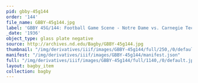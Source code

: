 ```yaml
---
pid: gbby-45g144
order: '144'
file_name: GBBY-45g144.jpg
label: 'GBBY 45G/144: Football Game Scene - Notre Dame vs. Carnegie Tech - 1936'
_date: '1936'
object_type: glass plate negative
source: http://archives.nd.edu/Bagby/GBBY-45g144.jpg
thumbnail: "/img/derivatives/iiif/images/GBBY-45g144/full/250,/0/default.jpg"
manifest: "/img/derivatives/iiif/images/GBBY-45g144/manifest.json"
full: "/img/derivatives/iiif/images/GBBY-45g144/full/1140,/0/default.jpg"
layout: bagby_item
collection: bagby
---
```

